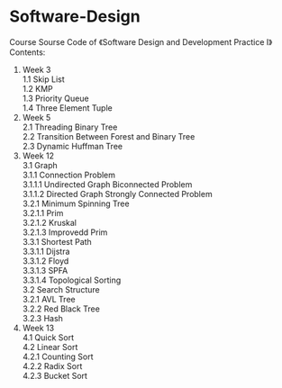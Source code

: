 # Software-Design
Course Sourse Code of 《Software Design and Development Practice I》  
Contents:  
1. Week 3  
  1.1 Skip List  
  1.2 KMP  
  1.3 Priority Queue  
  1.4 Three Element Tuple  
2. Week 5  
  2.1 Threading Binary Tree  
  2.2 Transition Between Forest and Binary Tree  
  2.3 Dynamic Huffman Tree  
3. Week 12  
  3.1 Graph  
    3.1.1 Connection Problem  
      3.1.1.1 Undirected Graph Biconnected Problem  
      3.1.1.2 Directed Graph Strongly Connected Problem  
    3.2.1 Minimum Spinning Tree  
      3.2.1.1 Prim  
      3.2.1.2 Kruskal   
      3.2.1.3 Improvedd Prim  
    3.3.1 Shortest Path  
      3.3.1.1 Dijstra  
      3.3.1.2 Floyd  
      3.3.1.3 SPFA  
      3.3.1.4 Topological Sorting  
  3.2 Search Structure  
    3.2.1 AVL Tree  
    3.2.2 Red Black Tree  
    3.2.3 Hash  
4. Week 13  
  4.1 Quick Sort  
  4.2 Linear Sort  
    4.2.1 Counting Sort  
    4.2.2 Radix Sort  
    4.2.3 Bucket Sort  

